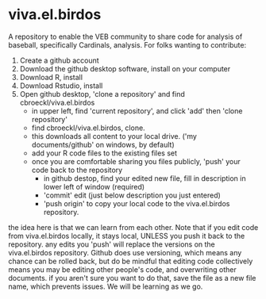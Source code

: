 # viva.el.birdos
A repository to enable the VEB community to share code for analysis of baseball, specifically Cardinals, analysis.  For folks wanting to contribute: 

1. Create a github account
2. Download the github desktop software, install on your computer
3. Download R, install
4. Download Rstudio, install
5. Open github desktop, 'clone a repository' and find cbroeckl/viva.el.birdos
    - in upper left, find 'current repository', and click 'add' then 'clone repository'
    - find cbroeckl/viva.el.birdos, clone.  
    - this downloads all content to your local drive. ('my documents/github' on windows, by default)
    - add your R code files to the existing files set
    - once you are comfortable sharing you files publicly, 'push' your code back to the repository
       - in github destop, find your edited new file, fill in description in lower left of window (required)
       - 'commit' edit (just below description you just entered)
       - 'push origin' to copy your local code to the viva.el.birdos repository.  

the idea here is that we can learn from each other.  Note that if you edit code from viva.el.birdos locally, it stays local, UNLESS you push it back to the repository.  any edits you 'push' will replace the versions on the viva.el.birdos repository.  Github does use versioning, which means any chance can be rolled back, but do be mindful that editing code collectively means you may be editing other people's code, and overwriting other documents.  if you aren't sure you want to do that, save the file as a new file name, which prevents issues.  We will be learning as we go.
